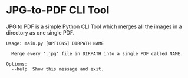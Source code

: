 # JPG-to-PDF CLI Tool

JPG to PDF is a simple Python CLI Tool which merges all the images in a directory as one single PDF. 

```shell
Usage: main.py [OPTIONS] DIRPATH NAME

  Merge every '.jpg' file in DIRPATH into a single PDF called NAME.

Options:
  --help  Show this message and exit.
```
